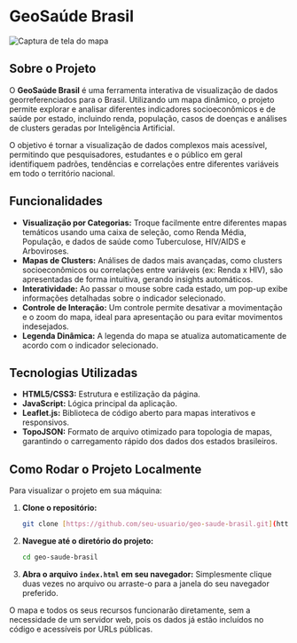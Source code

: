 # GeoSaúde Brasil

![Captura de tela do mapa](https://i.imgur.com/your-image.png)

## Sobre o Projeto
O **GeoSaúde Brasil** é uma ferramenta interativa de visualização de dados georreferenciados para o Brasil. Utilizando um mapa dinâmico, o projeto permite explorar e analisar diferentes indicadores socioeconômicos e de saúde por estado, incluindo renda, população, casos de doenças e análises de clusters geradas por Inteligência Artificial.

O objetivo é tornar a visualização de dados complexos mais acessível, permitindo que pesquisadores, estudantes e o público em geral identifiquem padrões, tendências e correlações entre diferentes variáveis em todo o território nacional.

## Funcionalidades
* **Visualização por Categorias:** Troque facilmente entre diferentes mapas temáticos usando uma caixa de seleção, como Renda Média, População, e dados de saúde como Tuberculose, HIV/AIDS e Arboviroses.
* **Mapas de Clusters:** Análises de dados mais avançadas, como clusters socioeconômicos ou correlações entre variáveis (ex: Renda x HIV), são apresentadas de forma intuitiva, gerando insights automáticos.
* **Interatividade:** Ao passar o mouse sobre cada estado, um pop-up exibe informações detalhadas sobre o indicador selecionado.
* **Controle de Interação:** Um controle permite desativar a movimentação e o zoom do mapa, ideal para apresentação ou para evitar movimentos indesejados.
* **Legenda Dinâmica:** A legenda do mapa se atualiza automaticamente de acordo com o indicador selecionado.

## Tecnologias Utilizadas
* **HTML5/CSS3:** Estrutura e estilização da página.
* **JavaScript:** Lógica principal da aplicação.
* **Leaflet.js:** Biblioteca de código aberto para mapas interativos e responsivos.
* **TopoJSON:** Formato de arquivo otimizado para topologia de mapas, garantindo o carregamento rápido dos dados dos estados brasileiros.

## Como Rodar o Projeto Localmente
Para visualizar o projeto em sua máquina:

1.  **Clone o repositório:**
    ```bash
    git clone [https://github.com/seu-usuario/geo-saude-brasil.git](https://github.com/seu-usuario/geo-saude-brasil.git)
    ```
2.  **Navegue até o diretório do projeto:**
    ```bash
    cd geo-saude-brasil
    ```
3.  **Abra o arquivo `index.html` em seu navegador:**
    Simplesmente clique duas vezes no arquivo ou arraste-o para a janela do seu navegador preferido.

O mapa e todos os seus recursos funcionarão diretamente, sem a necessidade de um servidor web, pois os dados já estão incluídos no código e acessíveis por URLs públicas.
